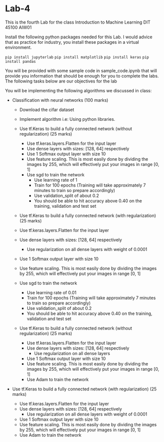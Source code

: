 # Lab-4
This is the fourth Lab for the class Introduction to Machine Learning DIT 45100 AIW01

Install the following python packages needed for this Lab. I would advice that as practice for industry, you install these packages in a virtual environment.

`pip install jupyterlab` `pip install matplotlib` `pip install keras` `pip install pandas`

You will be provided with some sample code in sample_code.ipynb that will provide you information that should be enough for you to complete the labs. The following tasks below are our objectives for the lab

You will be implementing the following algorithms we discussed in class:

- Classification with neural networks (100 marks)
  - Download the cifar dataset
  - Implement algorithm i.e: Using python libraries.
  
  - Use tf.Keras to build a fully connected network (without regularization) (25 marks)
    - Use tf.keras.layers.Flatten for the input layer
    - Use  dense layers with sizes: [128, 64] respectively
    - Use 1 Softmax output layer with size 10
    - Use feature scaling. This is most easily done by dividing the images by 255, which will effectively put your images in range [0, 1]
    - Use sgd to train the network
      - Use learning rate of 1
      - Train for 100 epochs (Training will take approximately 7 minutes to train so prepare accordingly)
      - Use validation_split of about 0.2
      - You should be able to hit accuracy above 0.40 on the training, validation and test set 
      
   - Use tf.Keras to build a fully connected network (with regularization) (25 marks)
    - Use tf.keras.layers.Flatten for the input layer
    - Use  dense layers with sizes: [128, 64] respectively
      - Use regularization on all dense layers with weight of 0.0001
    - Use 1 Softmax output layer with size 10
    - Use feature scaling. This is most easily done by dividing the images by 255, which will effectively put your images in range [0, 1]
    - Use sgd to train the network
      - Use learning rate of 0.01
      - Train for 100 epochs (Training will take approximately 7 minutes to train so prepare accordingly)
      - Use validation_split of about 0.2
      - You should be able to hit accuracy above 0.40 on the training, validation and test set 
  
  - Use tf.Keras to build a fully connected network (without regularization) (25 marks)
    - Use tf.keras.layers.Flatten for the input layer
    - Use  dense layers with sizes: [128, 64] respectively
      - Use regularization on all dense layers
    - Use 1 Softmax output layer with size 10
    - Use feature scaling. This is most easily done by dividing the images by 255, which will effectively put your images in range [0, 1]
    - Use Adam to train the network
    
 - Use tf.Keras to build a fully connected network (with regularization) (25 marks)
    - Use tf.keras.layers.Flatten for the input layer
    - Use  dense layers with sizes: [128, 64] respectively
      - Use regularization on all dense layers with weight of 0.0001
    - Use 1 Softmax output layer with size 10
    - Use feature scaling. This is most easily done by dividing the images by 255, which will effectively put your images in range [0, 1]
    - Use Adam to train the network

 
 
   
